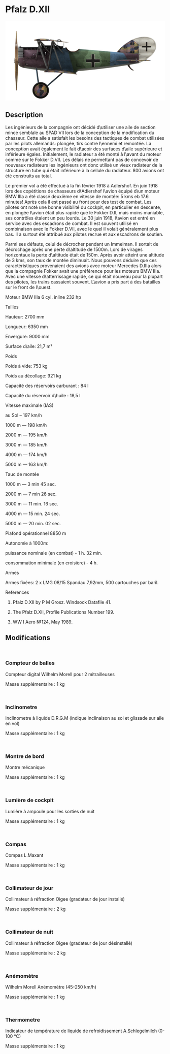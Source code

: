 # Pfalz D.XII
  

  
![pfalzd12](../images/pfalzd12.png)
  

  
## Description
  

  
Les ingénieurs de la compagnie ont décidé d\utiliser une aile de section mince semblale au SPAD VII lors de la conception de la modification du chasseur. Cette aile a satisfait les besoins des tactiques de combat utilisées par les pilots allemands: plongée, tirs contre l\ennemi et remontée. La conception avait également le fait d\acoir des surfaces d\aile supérieure et inférieure égales. Initialement, le radiateur a été monté à l\avant du moteur comme sur le Fokker D.VII. Les délais ne permettant pas de concevoir de nouveaux radiateurs les ingénieurs ont donc utilisé un vieux radiateur de la structure en tube qui était inférieure à la cellule du radiateur. 800 avions ont été construits au total.
  

  
Le premier vol a été effectué à la fin février 1918 à Adlershof. En juin 1918 lors des copétitions de chasseurs d\Adlershof l\avion équipé d\un moteur BMW IIIa a été classé deuxième en vitesse de montée: 5 kms eb 17.6 minutes! Après cela il est passé au front pour des test de combat. Les pilotes ont noté une bonne visibilité du cockpit, en particulier en descente, en plongée l\avion était plus rapide que le Fokker D.II, mais moins maniable, ses contrôles étaient un peu lourds. Le 30 juin 1918, l\avion est entré en service avec des escadrons de combat. Il est souvent utilisé en combinaison avec le Fokker D.VII, avec le quel il volait généralement plus bas. Il a surtout été attribué aux pilotes recrue et aux escadrons de soutien.
  

  
Parmi ses défauts, celui de décrocher pendant un Immelman. Il sortait de décrochage après une perte d\altitude de 1500m. Lors de virages horizontaux la perte d\altitude était de 150m. Après avoir atteint une altitude de 3 kms, son taux de montée diminuait. Nous pouvons déduire que ces caractéristiques provenaient des avions avec moteur Mercedes D.IIIa alors que la compagnie Fokker avait une préférence pour les moteurs BMW IIIa. Avec une vitesse d\atterrissage rapide, ce qui était nouveau pour la plupart des pilotes, les trains cassaient souvent. L\avion a pris part à des batailles sur le front de l\ouest.
  

  

  
Moteur BMW IIIa 6 cyl. inline 232 hp
  

  
Tailles
  
Hauteur: 2700 mm
  
Longueur: 6350 mm
  
Envergure: 9000 mm
  
Surface d\aile: 21,7 m²
  

  
Poids
  
Poids à vide: 753 kg
  
Poids au décollage: 921 kg
  
Capacité des réservoirs carburant : 84 l
  
Capacité du réservoir d\huile : 18,5 l
  

  
Vitesse maximale (IAS)
  
au Sol – 197 km/h
  
1000 m — 198 km/h
  
2000 m — 195 km/h
  
3000 m — 185 km/h
  
4000 m — 174 km/h
  
5000 m — 163 km/h
  

  
Tauc de montée
  
1000 m — 3 min 45 sec.
  
2000 m — 7 min 26 sec.
  
3000 m — 11 min. 16 sec.
  
4000 m — 15 min. 24 sec.
  
5000 m — 20 min. 02 sec.
  

  
Plafond opérationnel 8850 m
  

  
Autonomie à 1000m:
  
puissance nominale (en combat) - 1 h. 32 min.
  
consommation minimale (en croisière) - 4 h.
  

  
Armes
  
Armes fixées: 2 х LMG 08/15 Spandau 7,92mm, 500 cartouches par baril.
  

  
References
  
1) Pfalz D.XII by P M Grosz. Windsock Datafile 41.
  
2) The Pfalz D.XII, Profile Publications Number 199.
  
3) WW I Aero №124, May 1989.
  

  
## Modifications
  
﻿
  
  
### Compteur de balles
  

  
 Compteur digital Wilhelm Morell pour 2 mitrailleuses
  
Masse supplémentaire : 1 kg
  
﻿
  
  
### Inclinometre
  

  
Inclinometre à liquide D.R.G.M (indique inclinaison au sol et glissade sur aile en vol)
  
Masse supplémentaire : 1 kg
  
﻿
  
  
### Montre de bord
  

  
Montre mécanique
  
Masse supplémentaire : 1 kg
  
﻿
  
  
### Lumière de cockpit
  

  
Lumière à ampoule pour les sorties de nuit
  
Masse supplémentaire : 1 kg
  
﻿
  
  
### Compas
  

  
Compas L.Maxant
  
Masse supplémentaire : 1 kg
  
﻿
  
  
### Collimateur de jour
  

  
Collimateur à réfraction Oigee (gradateur de jour installé)
  
Masse supplémentaire : 2 kg
  
﻿
  
  
### Collimateur de nuit
  

  
Collimateur à réfraction Oigee (gradateur de jour désinstallé)
  
Masse supplémentaire : 2 kg
  
﻿
  
  
### Anémomètre
  

  
Wilhelm Morell Anémomètre (45-250 km/h)
  
Masse supplémentaire : 1 kg
  
﻿
  
  
### Thermometre
  

  
Indicateur de température de liquide de refroidissement A.Schlegelmilch (0-100 °C)
  
Masse supplémentaire : 1 kg
  
